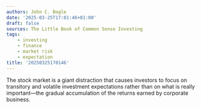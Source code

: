 ```yaml
---
authors: John C. Bogle
date: '2025-03-25T17:01:46+01:00'
draft: false
sources: The Little Book of Common Sense Investing
tags:
    - investing
    - finance
    - market risk
    - expectation
title: '20250325170146'
---
```


The stock market is a giant distraction that causes investors to focus on transitory and volatile investment
expectations rather than on what is really important—the gradual accumulation of the returns earned by corporate
business.
